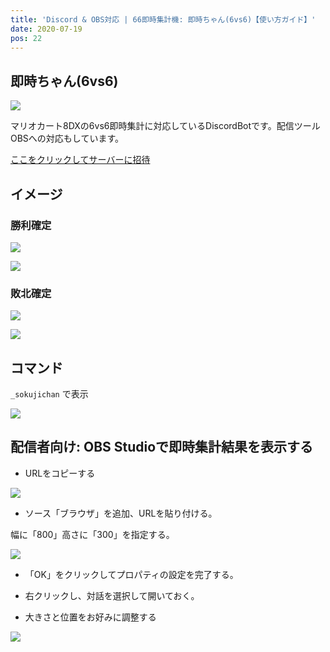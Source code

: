```yaml
---
title: 'Discord & OBS対応 | 66即時集計機: 即時ちゃん(6vs6)【使い方ガイド】'
date: 2020-07-19
pos: 22
---
```


## 即時ちゃん(6vs6)

![](https://i.imgur.com/UyoqkLn.png)

マリオカート8DXの6vs6即時集計に対応しているDiscordBotです。配信ツールOBSへの対応もしています。

[ここをクリックしてサーバーに招待](https://discord.com/api/oauth2/authorize?client_id=716931790865956904&permissions=3136&scope=bot)


## イメージ

### 勝利確定
![](https://i.imgur.com/xCeXW7l.png)

![](https://i.imgur.com/mYk2DJP.png)

### 敗北確定
![](https://i.imgur.com/OyeXY2J.png)

![](https://i.imgur.com/QouWtTH.png)

## コマンド

`_sokujichan` で表示

![](https://i.imgur.com/s2RkRL0.png)

## 配信者向け: OBS Studioで即時集計結果を表示する

- URLをコピーする

![](https://i.imgur.com/jVjy21Y.png)

- ソース「ブラウザ」を追加、URLを貼り付ける。

幅に「800」高さに「300」を指定する。

![](https://i.imgur.com/NGyFSVW.png)

- 「OK」をクリックしてプロパティの設定を完了する。

- 右クリックし、対話を選択して開いておく。

- 大きさと位置をお好みに調整する

![](https://i.imgur.com/k9CFreI.jpg)
